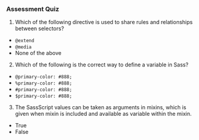 
### Assessment Quiz

1. Which of the following directive is used to share rules and relationships between selectors?

- `@extend` 
- `@media`
- None of the above

2. Which of the following is the correct way to define a variable in Sass?

- `@primary-color: #888;`
- `%primary-color: #888;`
- `#primary-color: #888;`
- `$primary-color: #888;` 

3. The SassScript values can be taken as arguments in mixins, which is given when mixin is included and available as variable within the mixin.

- True 
- False
